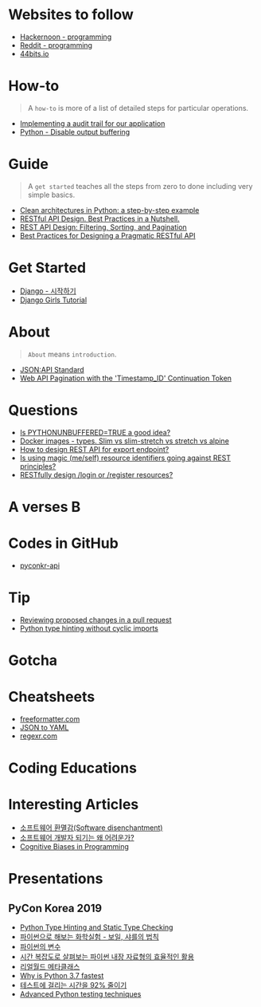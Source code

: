 ﻿# Websites to follow
- [Hackernoon - programming](https://hackernoon.com/tagged/programming)
- [Reddit - programming](https://www.reddit.com/r/programming)
- [44bits.io](https://www.44bits.io)

# How-to
> A `how-to` is more of a list of detailed steps for particular operations.
- [Implementing a audit trail for our application](https://stackoverflow.com/questions/16868155/implementing-a-audit-trail-for-our-application)
- [Python - Disable output buffering](https://stackoverflow.com/questions/107705/disable-output-buffering)

# Guide
> A `get started` teaches all the steps from zero to done including very simple basics.
- [Clean architectures in Python: a step-by-step example](https://www.thedigitalcatonline.com/blog/2016/11/14/clean-architectures-in-python-a-step-by-step-example/)
- [RESTful API Design. Best Practices in a Nutshell.](https://phauer.com/2015/restful-api-design-best-practices/?source=post_page---------------------------)
- [REST API Design: Filtering, Sorting, and Pagination](https://www.moesif.com/blog/technical/api-design/REST-API-Design-Filtering-Sorting-and-Pagination/#)
- [Best Practices for Designing a Pragmatic RESTful API](https://www.vinaysahni.com/best-practices-for-a-pragmatic-restful-api)

# Get Started
- [Django - 시작하기](https://docs.djangoproject.com/ko/2.2/intro/)
- [Django Girls Tutorial](https://tutorial.djangogirls.org/ko/)

# About
> `About` means `introduction`.
- [JSON:API Standard](https://jsonapi.org/)
- [Web API Pagination with the 'Timestamp_ID' Continuation Token](https://phauer.com/2018/web-api-pagination-timestamp-id-continuation-token/)

# Questions
- [Is PYTHONUNBUFFERED=TRUE a good idea?](https://github.com/awslabs/amazon-sagemaker-examples/issues/319)
- [Docker images - types. Slim vs slim-stretch vs stretch vs alpine](https://stackoverflow.com/questions/54954187/docker-images-types-slim-vs-slim-stretch-vs-stretch-vs-alpine)
- [How to design REST API for export endpoint?](https://stackoverflow.com/questions/33877541/how-to-design-rest-api-for-export-endpoint)
- [Is using magic (me/self) resource identifiers going against REST principles?](https://stackoverflow.com/questions/35719797/is-using-magic-me-self-resource-identifiers-going-against-rest-principles)
- [RESTfully design /login or /register resources?](https://stackoverflow.com/questions/7140074/restfully-design-login-or-register-resources)

# A verses B

# Codes in GitHub
- [pyconkr-api](https://github.com/pythonkr/pyconkr-api)

# Tip
- [Reviewing proposed changes in a pull request](https://help.github.com/en/articles/reviewing-proposed-changes-in-a-pull-request)
- [Python type hinting without cyclic imports](https://stackoverflow.com/questions/39740632/python-type-hinting-without-cyclic-imports)

# Gotcha

# Cheatsheets
- [freeformatter.com](https://www.freeformatter.com/)
- [JSON to YAML](https://www.json2yaml.com/)
- [regexr.com](https://regexr.com/)

# Coding Educations

# Interesting Articles
- [소프트웨어 환멸감(Software disenchantment)](https://muchtrans.com/translations/software-disenchantment.ko.html)
- [소프트웨어 개발자 되기는 왜 어려운가?](https://hl1itj.tistory.com/m/136?category=327240)
- [Cognitive Biases in Programming](https://hackernoon.com/cognitive-biases-in-programming-5e937707c27b)

# Presentations
## PyCon Korea 2019
- [Python Type Hinting and Static Type Checking](https://www.pycon.kr/program/talk-detail?id=5)
- [파이썬으로 해보는 화학실험 - 보일, 샤를의 법칙](https://www.pycon.kr/program/talk-detail?id=22)
- [파이썬의 변수](https://www.slideshare.net/ChrisCho2/pycon-korea-2019)
- [시간 복잡도로 살펴보는 파이썬 내장 자료형의 효율적인 활용](https://www.pycon.kr/program/talk-detail?id=137)
- [리얼월드 메타클래스](https://www.pycon.kr/program/talk-detail?id=6)
- [Why is Python 3.7 fastest](https://speakerdeck.com/jungwinter/why-is-python-3-dot-7-fastest?slide=137)
- [테스트에 걸리는 시간을 92% 줄이기](https://www.pycon.kr/program/talk-detail?id=67)
- [Advanced Python testing techniques](https://www.pycon.kr/program/talk-detail?id=134)
